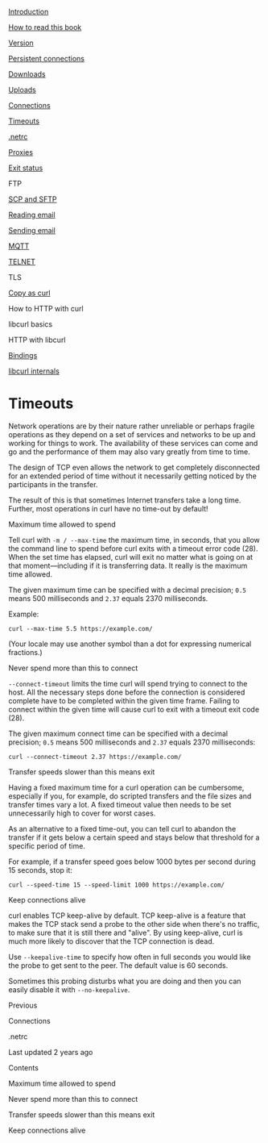 <a href="../index.html" class="link-a079aa82--primary-53a25e66--logoLink-10d08504"></a>





<a href="../index.html" class="link-a079aa82--primary-53a25e66--logoLink-10d08504"></a>





<a href="../index.html" class="navButton-94f2579c--navButtonClickable-161b88ca"><span class="text-4505230f--UIH300-2063425d--textContentFamily-49a318e1--navButtonLabel-14a4968f">Introduction</span></a>

<a href="../how-to-read.html" class="navButton-94f2579c--navButtonClickable-161b88ca"><span class="text-4505230f--UIH300-2063425d--textContentFamily-49a318e1--navButtonLabel-14a4968f">How to read this book</span></a>







<a href="version.html" class="navButton-94f2579c--pageItemWithChildrenNested-2c5d8183--navButtonClickable-161b88ca"><span class="text-4505230f--UIH300-2063425d--textContentFamily-49a318e1--navButtonLabel-14a4968f">Version</span></a>

<a href="persist.html" class="navButton-94f2579c--pageItemWithChildrenNested-2c5d8183--navButtonClickable-161b88ca"><span class="text-4505230f--UIH300-2063425d--textContentFamily-49a318e1--navButtonLabel-14a4968f">Persistent connections</span></a>

<a href="downloads.html" class="navButton-94f2579c--pageItemWithChildrenNested-2c5d8183--navButtonClickable-161b88ca"><span class="text-4505230f--UIH300-2063425d--textContentFamily-49a318e1--navButtonLabel-14a4968f">Downloads</span></a>

<a href="uploads.html" class="navButton-94f2579c--pageItemWithChildrenNested-2c5d8183--navButtonClickable-161b88ca"><span class="text-4505230f--UIH300-2063425d--textContentFamily-49a318e1--navButtonLabel-14a4968f">Uploads</span></a>

<a href="connections.html" class="navButton-94f2579c--pageItemWithChildrenNested-2c5d8183--navButtonClickable-161b88ca"><span class="text-4505230f--UIH300-2063425d--textContentFamily-49a318e1--navButtonLabel-14a4968f">Connections</span></a>

<a href="timeouts.html" class="navButton-94f2579c--pageItemWithChildrenNested-2c5d8183--navButtonClickable-161b88ca--navButtonOpened-6a88552e"><span class="text-4505230f--UIH300-2063425d--textContentFamily-49a318e1--navButtonLabel-14a4968f">Timeouts</span></a>

<a href="netrc.html" class="navButton-94f2579c--pageItemWithChildrenNested-2c5d8183--navButtonClickable-161b88ca"><span class="text-4505230f--UIH300-2063425d--textContentFamily-49a318e1--navButtonLabel-14a4968f">.netrc</span></a>

<a href="proxies.html" class="navButton-94f2579c--pageItemWithChildrenNested-2c5d8183--navButtonClickable-161b88ca"><span class="text-4505230f--UIH300-2063425d--textContentFamily-49a318e1--navButtonLabel-14a4968f">Proxies</span></a>

<a href="returns.html" class="navButton-94f2579c--pageItemWithChildrenNested-2c5d8183--navButtonClickable-161b88ca"><span class="text-4505230f--UIH300-2063425d--textContentFamily-49a318e1--navButtonLabel-14a4968f">Exit status</span></a>

<span class="text-4505230f--UIH300-2063425d--textContentFamily-49a318e1--navButtonLabel-14a4968f">FTP</span>

<a href="scpsftp.html" class="navButton-94f2579c--pageItemWithChildrenNested-2c5d8183--navButtonClickable-161b88ca"><span class="text-4505230f--UIH300-2063425d--textContentFamily-49a318e1--navButtonLabel-14a4968f">SCP and SFTP</span></a>

<a href="reademail.html" class="navButton-94f2579c--pageItemWithChildrenNested-2c5d8183--navButtonClickable-161b88ca"><span class="text-4505230f--UIH300-2063425d--textContentFamily-49a318e1--navButtonLabel-14a4968f">Reading email</span></a>

<a href="smtp.html" class="navButton-94f2579c--pageItemWithChildrenNested-2c5d8183--navButtonClickable-161b88ca"><span class="text-4505230f--UIH300-2063425d--textContentFamily-49a318e1--navButtonLabel-14a4968f">Sending email</span></a>

<a href="mqtt.html" class="navButton-94f2579c--pageItemWithChildrenNested-2c5d8183--navButtonClickable-161b88ca"><span class="text-4505230f--UIH300-2063425d--textContentFamily-49a318e1--navButtonLabel-14a4968f">MQTT</span></a>

<a href="telnet.html" class="navButton-94f2579c--pageItemWithChildrenNested-2c5d8183--navButtonClickable-161b88ca"><span class="text-4505230f--UIH300-2063425d--textContentFamily-49a318e1--navButtonLabel-14a4968f">TELNET</span></a>

<span class="text-4505230f--UIH300-2063425d--textContentFamily-49a318e1--navButtonLabel-14a4968f">TLS</span>

<a href="copyas.html" class="navButton-94f2579c--pageItemWithChildrenNested-2c5d8183--navButtonClickable-161b88ca"><span class="text-4505230f--UIH300-2063425d--textContentFamily-49a318e1--navButtonLabel-14a4968f">Copy as curl</span></a>

<span class="text-4505230f--UIH300-2063425d--textContentFamily-49a318e1--navButtonLabel-14a4968f">How to HTTP with curl</span>

<span class="text-4505230f--UIH300-2063425d--textContentFamily-49a318e1--navButtonLabel-14a4968f">libcurl basics</span>

<span class="text-4505230f--UIH300-2063425d--textContentFamily-49a318e1--navButtonLabel-14a4968f">HTTP with libcurl</span>

<a href="../bindings.html" class="navButton-94f2579c--navButtonClickable-161b88ca"><span class="text-4505230f--UIH300-2063425d--textContentFamily-49a318e1--navButtonLabel-14a4968f">Bindings</span></a>

<a href="../internals.html" class="navButton-94f2579c--navButtonClickable-161b88ca"><span class="text-4505230f--UIH300-2063425d--textContentFamily-49a318e1--navButtonLabel-14a4968f">libcurl internals</span></a>

<a href="../bookindex.html" class="navButton-94f2579c--navButtonClickable-161b88ca"><span class="text-4505230f--UIH300-2063425d--textContentFamily-49a318e1--navButtonLabel-14a4968f"></span></a>





# <span class="text-4505230f--DisplayH900-bfb998fa--textContentFamily-49a318e1">Timeouts</span>

<span class="text-4505230f--UIH300-2063425d--textUIFamily-5ebd8e40--text-8ee2c8b2"></span>

<span class="text-4505230f--UIH300-2063425d--textUIFamily-5ebd8e40--text-8ee2c8b2"></span>

<span class="text-4505230f--TextH400-3033861f--textContentFamily-49a318e1"><span data-key="303180c511754cb99c0dc8476165354e"><span data-offset-key="303180c511754cb99c0dc8476165354e:0">Network operations are by their nature rather unreliable or perhaps fragile operations as they depend on a set of services and networks to be up and working for things to work. The availability of these services can come and go and the performance of them may also vary greatly from time to time.</span></span></span>

<span class="text-4505230f--TextH400-3033861f--textContentFamily-49a318e1"><span data-key="4a921b3d7d4f46a58b6479664b73732b"><span data-offset-key="4a921b3d7d4f46a58b6479664b73732b:0">The design of TCP even allows the network to get completely disconnected for an extended period of time without it necessarily getting noticed by the participants in the transfer.</span></span></span>

<span class="text-4505230f--TextH400-3033861f--textContentFamily-49a318e1"><span data-key="6162bab433b845e9a954d96e39d9487c"><span data-offset-key="6162bab433b845e9a954d96e39d9487c:0">The result of this is that sometimes Internet transfers take a long time. Further, most operations in curl have no time-out by default!</span></span></span>

<span class="text-4505230f--HeadingH700-04e1a2a3--textContentFamily-49a318e1"><span data-key="c5c3ad885c8141a58004e3267129f865"><span data-offset-key="c5c3ad885c8141a58004e3267129f865:0">Maximum time allowed to spend</span></span></span>

<span class="text-4505230f--TextH400-3033861f--textContentFamily-49a318e1"><span data-key="30e70c7e0ea34290bfd50d419b1d9175"><span data-offset-key="30e70c7e0ea34290bfd50d419b1d9175:0">Tell curl with </span><span data-offset-key="30e70c7e0ea34290bfd50d419b1d9175:1">`-m / --max-time`</span><span data-offset-key="30e70c7e0ea34290bfd50d419b1d9175:2"> the maximum time, in seconds, that you allow the command line to spend before curl exits with a timeout error code (28). When the set time has elapsed, curl will exit no matter what is going on at that moment—including if it is transferring data. It really is the maximum time allowed.</span></span></span>

<span class="text-4505230f--TextH400-3033861f--textContentFamily-49a318e1"><span data-key="055496cbc211458fae9aaf97c3f430b0"><span data-offset-key="055496cbc211458fae9aaf97c3f430b0:0">The given maximum time can be specified with a decimal precision; </span><span data-offset-key="055496cbc211458fae9aaf97c3f430b0:1">`0.5`</span><span data-offset-key="055496cbc211458fae9aaf97c3f430b0:2"> means 500 milliseconds and </span><span data-offset-key="055496cbc211458fae9aaf97c3f430b0:3">`2.37`</span><span data-offset-key="055496cbc211458fae9aaf97c3f430b0:4"> equals 2370 milliseconds.</span></span></span>

<span class="text-4505230f--TextH400-3033861f--textContentFamily-49a318e1"><span data-key="b02aa0945e7f4fa8a07e03bb81ac6e10"><span data-offset-key="b02aa0945e7f4fa8a07e03bb81ac6e10:0">Example:</span></span></span>

    curl --max-time 5.5 https://example.com/

<span class="text-4505230f--TextH400-3033861f--textContentFamily-49a318e1"><span data-key="bdb0545a8a5645cbaf5f3fd3fc7c9eec"><span data-offset-key="bdb0545a8a5645cbaf5f3fd3fc7c9eec:0">(Your locale may use another symbol than a dot for expressing numerical fractions.)</span></span></span>

<span class="text-4505230f--HeadingH700-04e1a2a3--textContentFamily-49a318e1"><span data-key="2204a4c2395543d1b38d62db408e9816"><span data-offset-key="2204a4c2395543d1b38d62db408e9816:0">Never spend more than this to connect</span></span></span>

<span class="text-4505230f--TextH400-3033861f--textContentFamily-49a318e1"><span data-key="09e95f6859ca429fa20132722c2bb623"><span data-offset-key="09e95f6859ca429fa20132722c2bb623:0">`--connect-timeout`</span><span data-offset-key="09e95f6859ca429fa20132722c2bb623:1"> limits the time curl will spend trying to connect to the host. All the necessary steps done before the connection is considered complete have to be completed within the given time frame. Failing to connect within the given time will cause curl to exit with a timeout exit code (28).</span></span></span>

<span class="text-4505230f--TextH400-3033861f--textContentFamily-49a318e1"><span data-key="38452b90f0ad4d0287dbec86033137be"><span data-offset-key="38452b90f0ad4d0287dbec86033137be:0">The given maximum connect time can be specified with a decimal precision; </span><span data-offset-key="38452b90f0ad4d0287dbec86033137be:1">`0.5`</span><span data-offset-key="38452b90f0ad4d0287dbec86033137be:2"> means 500 milliseconds and </span><span data-offset-key="38452b90f0ad4d0287dbec86033137be:3">`2.37`</span><span data-offset-key="38452b90f0ad4d0287dbec86033137be:4"> equals 2370 milliseconds:</span></span></span>

    curl --connect-timeout 2.37 https://example.com/

<span class="text-4505230f--HeadingH700-04e1a2a3--textContentFamily-49a318e1"><span data-key="1557047690134a87988150d8afeecbc6"><span data-offset-key="1557047690134a87988150d8afeecbc6:0">Transfer speeds slower than this means exit</span></span></span>

<span class="text-4505230f--TextH400-3033861f--textContentFamily-49a318e1"><span data-key="1d1df564788b46a2b0e729145a76daed"><span data-offset-key="1d1df564788b46a2b0e729145a76daed:0">Having a fixed maximum time for a curl operation can be cumbersome, especially if you, for example, do scripted transfers and the file sizes and transfer times vary a lot. A fixed timeout value then needs to be set unnecessarily high to cover for worst cases.</span></span></span>

<span class="text-4505230f--TextH400-3033861f--textContentFamily-49a318e1"><span data-key="8d4c31ef0b8d4490a87af7c47bfe87f0"><span data-offset-key="8d4c31ef0b8d4490a87af7c47bfe87f0:0">As an alternative to a fixed time-out, you can tell curl to abandon the transfer if it gets below a certain speed and stays below that threshold for a specific period of time.</span></span></span>

<span class="text-4505230f--TextH400-3033861f--textContentFamily-49a318e1"><span data-key="9f05a7e014c440e1b3ee5ae6fce3af1f"><span data-offset-key="9f05a7e014c440e1b3ee5ae6fce3af1f:0">For example, if a transfer speed goes below 1000 bytes per second during 15 seconds, stop it:</span></span></span>

    curl --speed-time 15 --speed-limit 1000 https://example.com/

<span class="text-4505230f--HeadingH700-04e1a2a3--textContentFamily-49a318e1"><span data-key="26f7a19d7e894073ac43f5ba8c43e178"><span data-offset-key="26f7a19d7e894073ac43f5ba8c43e178:0">Keep connections alive</span></span></span>

<span class="text-4505230f--TextH400-3033861f--textContentFamily-49a318e1"><span data-key="e13fcd4a276c4535a498e7daa56881fc"><span data-offset-key="e13fcd4a276c4535a498e7daa56881fc:0">curl enables TCP keep-alive by default. TCP keep-alive is a feature that makes the TCP stack send a probe to the other side when there's no traffic, to make sure that it is still there and "alive". By using keep-alive, curl is much more likely to discover that the TCP connection is dead.</span></span></span>

<span class="text-4505230f--TextH400-3033861f--textContentFamily-49a318e1"><span data-key="4b6e30e4c26f460889211aaa70e2ec24"><span data-offset-key="4b6e30e4c26f460889211aaa70e2ec24:0">Use </span><span data-offset-key="4b6e30e4c26f460889211aaa70e2ec24:1">`--keepalive-time`</span><span data-offset-key="4b6e30e4c26f460889211aaa70e2ec24:2"> to specify how often in full seconds you would like the probe to get sent to the peer. The default value is 60 seconds.</span></span></span>

<span class="text-4505230f--TextH400-3033861f--textContentFamily-49a318e1"><span data-key="6c5c783846a64d1d9b165b0c76577cd6"><span data-offset-key="6c5c783846a64d1d9b165b0c76577cd6:0">Sometimes this probing disturbs what you are doing and then you can easily disable it with </span><span data-offset-key="6c5c783846a64d1d9b165b0c76577cd6:1">`--no-keepalive`</span><span data-offset-key="6c5c783846a64d1d9b165b0c76577cd6:2">.</span></span></span>

<a href="connections.html" class="reset-3c756112--card-6570f064--whiteCard-fff091a4--cardPrevious-56a5e674"></a>

<span class="text-4505230f--TextH200-a3425406--textContentFamily-49a318e1">Previous</span>

<span class="text-4505230f--UIH400-4e41e82a--textContentFamily-49a318e1">Connections</span>

<a href="netrc.html" class="reset-3c756112--card-6570f064--whiteCard-fff091a4--cardNext-19241c42"></a>


<span class="text-4505230f--UIH400-4e41e82a--textContentFamily-49a318e1">.netrc</span>



<span class="text-4505230f--TextH200-a3425406--textContentFamily-49a318e1">Last updated 2 years ago</span>



<span class="text-4505230f--InfoH100-1e92e1d1--textContentFamily-49a318e1">Contents</span>

<a href="timeouts.html#maximum-time-allowed-to-spend" class="reset-3c756112--menuItem-aa02f6ec--menuItemLight-757d5235--menuItemInline-173bdf97--pageTocItem-f4427024"></a>

<span class="text-4505230f--UIH300-2063425d--textContentFamily-49a318e1"><span class="text-4505230f--UIH200-50ead35f--textContentFamily-49a318e1">Maximum time allowed to spend</span></span>

<a href="timeouts.html#never-spend-more-than-this-to-connect" class="reset-3c756112--menuItem-aa02f6ec--menuItemLight-757d5235--menuItemInline-173bdf97--pageTocItem-f4427024"></a>

<span class="text-4505230f--UIH300-2063425d--textContentFamily-49a318e1"><span class="text-4505230f--UIH200-50ead35f--textContentFamily-49a318e1">Never spend more than this to connect</span></span>

<a href="timeouts.html#transfer-speeds-slower-than-this-means-exit" class="reset-3c756112--menuItem-aa02f6ec--menuItemLight-757d5235--menuItemInline-173bdf97--pageTocItem-f4427024"></a>

<span class="text-4505230f--UIH300-2063425d--textContentFamily-49a318e1"><span class="text-4505230f--UIH200-50ead35f--textContentFamily-49a318e1">Transfer speeds slower than this means exit</span></span>

<a href="timeouts.html#keep-connections-alive" class="reset-3c756112--menuItem-aa02f6ec--menuItemLight-757d5235--menuItemInline-173bdf97--pageTocItem-f4427024"></a>

<span class="text-4505230f--UIH300-2063425d--textContentFamily-49a318e1"><span class="text-4505230f--UIH200-50ead35f--textContentFamily-49a318e1">Keep connections alive</span></span>

